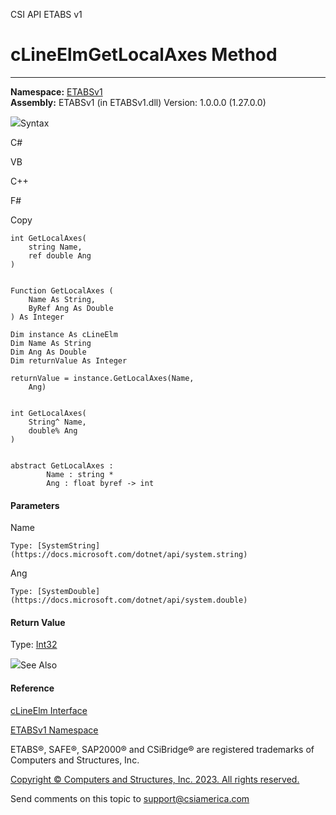 ﻿

CSI API ETABS v1

# cLineElmGetLocalAxes Method  
  
---  
  
**Namespace:** [ETABSv1](2780f1b8-2033-5289-2298-1cdb2a7508d9.htm)  
**Assembly:** ETABSv1 (in ETABSv1.dll) Version: 1.0.0.0 (1.27.0.0)

![](../icons/SectionExpanded.png)Syntax

C#

VB

C++

F#

Copy

    
    
    int GetLocalAxes(
    	string Name,
    	ref double Ang
    )
    
    
    Function GetLocalAxes ( 
    	Name As String,
    	ByRef Ang As Double
    ) As Integer
    
    Dim instance As cLineElm
    Dim Name As String
    Dim Ang As Double
    Dim returnValue As Integer
    
    returnValue = instance.GetLocalAxes(Name, 
    	Ang)
    
    
    int GetLocalAxes(
    	String^ Name, 
    	double% Ang
    )
    
    
    abstract GetLocalAxes : 
            Name : string * 
            Ang : float byref -> int 
    

#### Parameters

Name

    Type: [SystemString](https://docs.microsoft.com/dotnet/api/system.string)  

Ang

    Type: [SystemDouble](https://docs.microsoft.com/dotnet/api/system.double)  

#### Return Value

Type: [Int32](https://docs.microsoft.com/dotnet/api/system.int32)

![](../icons/SectionExpanded.png)See Also

#### Reference

[cLineElm Interface](12845e9d-b6df-04f3-44cf-7b26f167b1fb.htm)

[ETABSv1 Namespace](2780f1b8-2033-5289-2298-1cdb2a7508d9.htm)

ETABS®, SAFE®, SAP2000® and CSiBridge® are registered trademarks of Computers
and Structures, Inc.  

[Copyright © Computers and Structures, Inc. 2023. All rights
reserved.](http://www.csiamerica.com)

Send comments on this topic to
[support@csiamerica.com](mailto:support%40csiamerica.com?Subject=CSI%20API%20ETABS%20v1)

